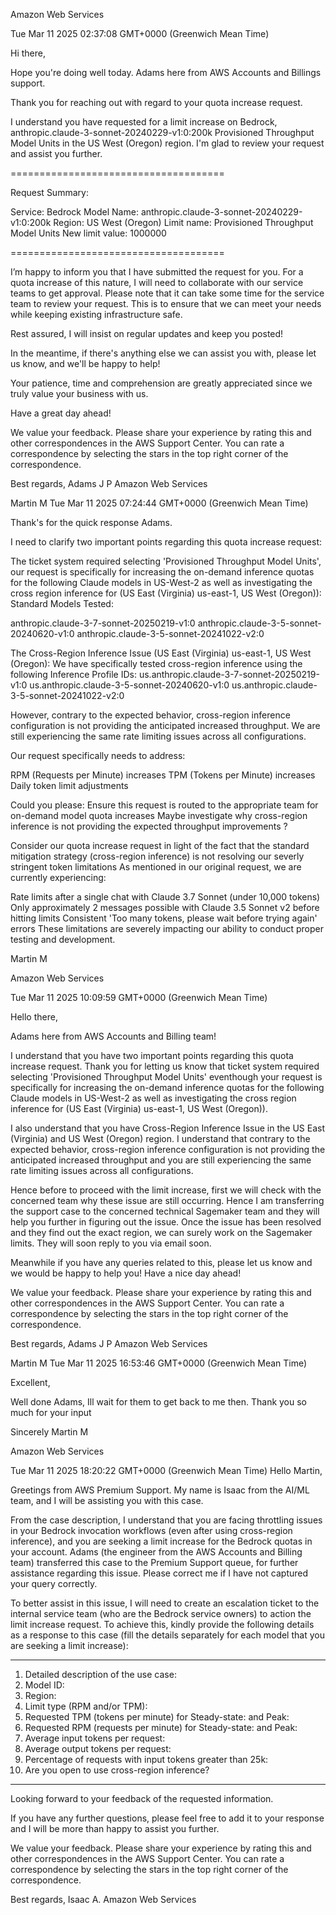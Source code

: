 Amazon Web Services

Tue Mar 11 2025
02:37:08 GMT+0000 (Greenwich Mean Time)

Hi there,

Hope you're doing well today. Adams here from AWS Accounts and Billings support.

Thank you for reaching out with regard to your quota increase request.

I understand you have requested for a limit increase on Bedrock, anthropic.claude-3-sonnet-20240229-v1:0:200k Provisioned Throughput Model Units in the US West (Oregon) region. I'm glad to review your request and assist you further.

=====================================

Request Summary:

Service: Bedrock
Model Name: anthropic.claude-3-sonnet-20240229-v1:0:200k
Region: US West (Oregon)
Limit name: Provisioned Throughput Model Units
New limit value: 1000000

=====================================

I’m happy to inform you that I have submitted the request for you. For a quota increase of this nature, I will need to collaborate with our service teams to get approval. Please note that it can take some time for the service team to review your request. This is to ensure that we can meet your needs while keeping existing infrastructure safe.

Rest assured, I will insist on regular updates and keep you posted!

In the meantime, if there's anything else we can assist you with, please let us know, and we'll be happy to help!

Your patience, time and comprehension are greatly appreciated since we truly value your business with us.

Have a great day ahead! 

We value your feedback. Please share your experience by rating this and other correspondences in the AWS Support Center. You can rate a correspondence by selecting the stars in the top right corner of the correspondence.

Best regards,
Adams J P 
Amazon Web Services

Martin M
Tue Mar 11 2025
07:24:44 GMT+0000 (Greenwich Mean Time)

Thank's for the quick response Adams. 

I need to clarify two important points regarding this quota increase request:

The ticket system required selecting 'Provisioned Throughput Model Units', our request is specifically for increasing the on-demand inference quotas for the following Claude models in US-West-2 as well as investigating the cross region inference for (US East (Virginia) us-east-1, US West (Oregon)):
Standard Models Tested:

anthropic.claude-3-7-sonnet-20250219-v1:0
anthropic.claude-3-5-sonnet-20240620-v1:0
anthropic.claude-3-5-sonnet-20241022-v2:0

The Cross-Region Inference Issue (US East (Virginia) us-east-1, US West (Oregon):
We have specifically tested cross-region inference using the following Inference Profile IDs:
us.anthropic.claude-3-7-sonnet-20250219-v1:0
us.anthropic.claude-3-5-sonnet-20240620-v1:0
us.anthropic.claude-3-5-sonnet-20241022-v2:0

However, contrary to the expected behavior, cross-region inference configuration is not providing the anticipated increased throughput. 
We are still experiencing the same rate limiting issues across all configurations.

Our request specifically needs to address:

RPM (Requests per Minute) increases
TPM (Tokens per Minute) increases
Daily token limit adjustments

Could you please:
Ensure this request is routed to the appropriate team for on-demand model quota increases
Maybe investigate why cross-region inference is not providing the expected throughput improvements ?

Consider our quota increase request in light of the fact that the standard mitigation strategy (cross-region inference) is not resolving our severly stringent token limitations
As mentioned in our original request, we are currently experiencing:

Rate limits after a single chat with Claude 3.7 Sonnet (under 10,000 tokens)
Only approximately 2 messages possible with Claude 3.5 Sonnet v2 before hitting limits
Consistent 'Too many tokens, please wait before trying again' errors
These limitations are severely impacting our ability to conduct proper testing and development.

Martin M

Amazon Web Services

Tue Mar 11 2025
10:09:59 GMT+0000 (Greenwich Mean Time)

Hello there, 

Adams here from AWS Accounts and Billing team! 

I understand that you have  two important points regarding this quota increase request. Thank you for letting us know that ticket system required selecting 'Provisioned Throughput Model Units' eventhough your request is specifically for increasing the on-demand inference quotas for the following Claude models in US-West-2 as well as investigating the cross region inference for (US East (Virginia) us-east-1, US West (Oregon)). 

I also understand that you have Cross-Region Inference Issue  in the  US East (Virginia) and US West (Oregon) region. I understand that contrary to the expected behavior, cross-region inference configuration is not providing the anticipated increased throughput and you are still experiencing the same rate limiting issues across all configurations. 

Hence before to proceed with the limit increase, first we will check with the concerned team why these issue are still occurring. Hence I am transferring the support case to the concerned technical Sagemaker team and they will help you further in figuring out the issue. Once the issue has been resolved and they find out the exact region, we can surely work on the Sagemaker limits. They will soon reply to you via email soon.

Meanwhile if you have any queries related to this, please let us know and we would be happy to help you! Have a nice day ahead!

We value your feedback. Please share your experience by rating this and other correspondences in the AWS Support Center. You can rate a correspondence by selecting the stars in the top right corner of the correspondence.

Best regards,
Adams J P 
Amazon Web Services

Martin M
Tue Mar 11 2025
16:53:46 GMT+0000 (Greenwich Mean Time)

Excellent, 

Well done Adams, Ill wait for them to get back to me then.
Thank you so much for your input

Sincerely
Martin M

Amazon Web Services

Tue Mar 11 2025
18:20:22 GMT+0000 (Greenwich Mean Time)
Hello Martin,

Greetings from AWS Premium Support. My name is Isaac from the AI/ML team, and I will be assisting you with this case.

From the case description, I understand that you are facing throttling issues in your Bedrock invocation workflows (even after using cross-region inference), and you are seeking a limit increase for the Bedrock quotas in your account. Adams (the engineer from the AWS Accounts and Billing team) transferred this case to the Premium Support queue, for further assistance regarding this issue. Please correct me if I have not captured your query correctly.

To better assist in this issue, I will need to create an escalation ticket to the internal service team (who are the Bedrock service owners) to action the limit increase request. To achieve this, kindly provide the following details as a response to this case (fill the details separately for each model that you are seeking a limit increase):

-------------------------------------------------------------------------
1. Detailed description of the use case:
2. Model ID:
3. Region:
4. Limit type (RPM and/or TPM):
5. Requested TPM (tokens per minute) for Steady-state:          and Peak:
6. Requested RPM (requests per minute) for Steady-state:       and Peak: 
7. Average input tokens per request: 
8. Average output tokens per request:
9. Percentage of requests with input tokens greater than 25k:
10. Are you open to use cross-region inference?
-------------------------------------------------------------------------

Looking forward to your feedback of the requested information.

If you have any further questions, please feel free to add it to your response and I will be more than happy to assist you further.

We value your feedback. Please share your experience by rating this and other correspondences in the AWS Support Center. You can rate a correspondence by selecting the stars in the top right corner of the correspondence.

Best regards,
Isaac A.
Amazon Web Services